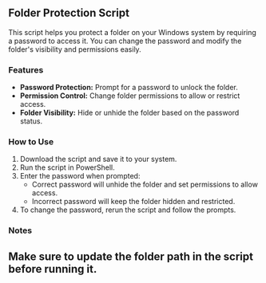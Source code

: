 ## Folder Protection Script

This script helps you protect a folder on your Windows system by requiring a password to access it. You can change the password and modify the folder's visibility and permissions easily.

### Features
- **Password Protection:** Prompt for a password to unlock the folder.
- **Permission Control:** Change folder permissions to allow or restrict access.
- **Folder Visibility:** Hide or unhide the folder based on the password status.

### How to Use
1. Download the script and save it to your system.
2. Run the script in PowerShell.
3. Enter the password when prompted:
   - Correct password will unhide the folder and set permissions to allow access.
   - Incorrect password will keep the folder hidden and restricted.
4. To change the password, rerun the script and follow the prompts.

### Notes
Make sure to update the folder path in the script before running it.
---
